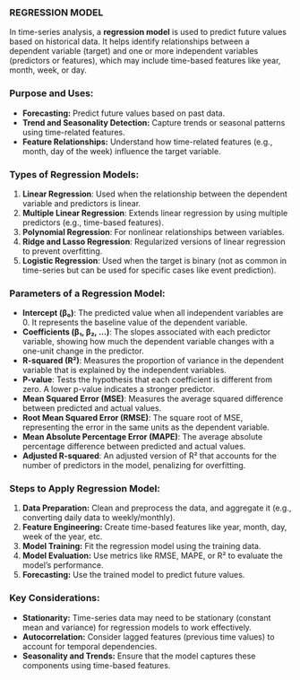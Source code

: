 ### **REGRESSION MODEL**

In time-series analysis, a **regression model** is used to predict future values based on historical data. It helps identify relationships between a dependent variable (target) and one or more independent variables (predictors or features), which may include time-based features like year, month, week, or day. 

### **Purpose and Uses:**
- **Forecasting:** Predict future values based on past data.
- **Trend and Seasonality Detection:** Capture trends or seasonal patterns using time-related features.
- **Feature Relationships:** Understand how time-related features (e.g., month, day of the week) influence the target variable.

### **Types of Regression Models:**
1. **Linear Regression**: Used when the relationship between the dependent variable and predictors is linear.
2. **Multiple Linear Regression**: Extends linear regression by using multiple predictors (e.g., time-based features).
3. **Polynomial Regression**: For nonlinear relationships between variables.
4. **Ridge and Lasso Regression**: Regularized versions of linear regression to prevent overfitting.
5. **Logistic Regression**: Used when the target is binary (not as common in time-series but can be used for specific cases like event prediction).

### **Parameters of a Regression Model:**
- **Intercept (β₀)**: The predicted value when all independent variables are 0. It represents the baseline value of the dependent variable.
- **Coefficients (β₁, β₂, ...)**: The slopes associated with each predictor variable, showing how much the dependent variable changes with a one-unit change in the predictor.
- **R-squared (R²)**: Measures the proportion of variance in the dependent variable that is explained by the independent variables.
- **P-value**: Tests the hypothesis that each coefficient is different from zero. A lower p-value indicates a stronger predictor.
- **Mean Squared Error (MSE)**: Measures the average squared difference between predicted and actual values.
- **Root Mean Squared Error (RMSE)**: The square root of MSE, representing the error in the same units as the dependent variable.
- **Mean Absolute Percentage Error (MAPE)**: The average absolute percentage difference between predicted and actual values.
- **Adjusted R-squared**: An adjusted version of R² that accounts for the number of predictors in the model, penalizing for overfitting.

### **Steps to Apply Regression Model:**
1. **Data Preparation:** Clean and preprocess the data, and aggregate it (e.g., converting daily data to weekly/monthly).
2. **Feature Engineering:** Create time-based features like year, month, day, week of the year, etc.
3. **Model Training:** Fit the regression model using the training data.
4. **Model Evaluation:** Use metrics like RMSE, MAPE, or R² to evaluate the model’s performance.
5. **Forecasting:** Use the trained model to predict future values.

### **Key Considerations:**
- **Stationarity:** Time-series data may need to be stationary (constant mean and variance) for regression models to work effectively.
- **Autocorrelation:** Consider lagged features (previous time values) to account for temporal dependencies.
- **Seasonality and Trends:** Ensure that the model captures these components using time-based features.